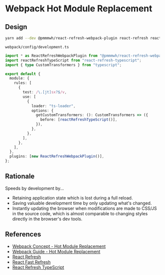 # Webpack Hot Module Replacement

## Design

```bash
yarn add --dev @pmmmwh/react-refresh-webpack-plugin react-refresh react-refresh-typescript
```

`webpack/config/development.ts`

```typescript
import * as ReactRefreshWebpackPlugin from "@pmmmwh/react-refresh-webpack-plugin";
import reactRefreshTypeScript from "react-refresh-typescript";
import { type CustomTransformers } from "typescript";

export default {
  module: {
    rules: [
      {
        test: /\.[jt]sx?$/v,
        use: [
          {
            loader: "ts-loader",
            options: {
              getCustomTransformers: (): CustomTransformers => ({
                before: [reactRefreshTypeScript()],
              }),
            },
          },
        ],
      },
    ],
  },
  plugins: [new ReactRefreshWebpackPlugin()],
};
```

## Rationale

Speeds by development by...

- Retaining application state which is lost during a full reload.
- Saving valuable development time by only updating what's changed.
- Instantly updating the browser when modifications are made to CSS/JS in the source code, which is almost comparable to changing styles directly in the browser's dev tools.

## References

- [Webpack Concept - Hot Module Replacement](https://webpack.js.org/concepts/hot-module-replacement/)
- [Webpack Guide - Hot Module Replacement](https://webpack.js.org/guides/hot-module-replacement/)
- [React Refresh](https://www.npmjs.com/package/react-refresh)
- [React Fast Refresh](https://github.com/pmmmwh/react-refresh-webpack-plugin)
- [React Refresh TypeScript](https://github.com/Jack-Works/react-refresh-transformer/tree/main/typescript)
